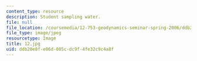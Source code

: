 ```yaml
---
content_type: resource
description: Student sampling water.
file: null
file_location: /coursemedia/12-753-geodynamics-seminar-spring-2006/ddb20e8fe06d005cdc9f4fe32c9c4a8f_12.jpg
file_type: image/jpeg
resourcetype: Image
title: 12.jpg
uid: ddb20e8f-e06d-005c-dc9f-4fe32c9c4a8f
---
```

